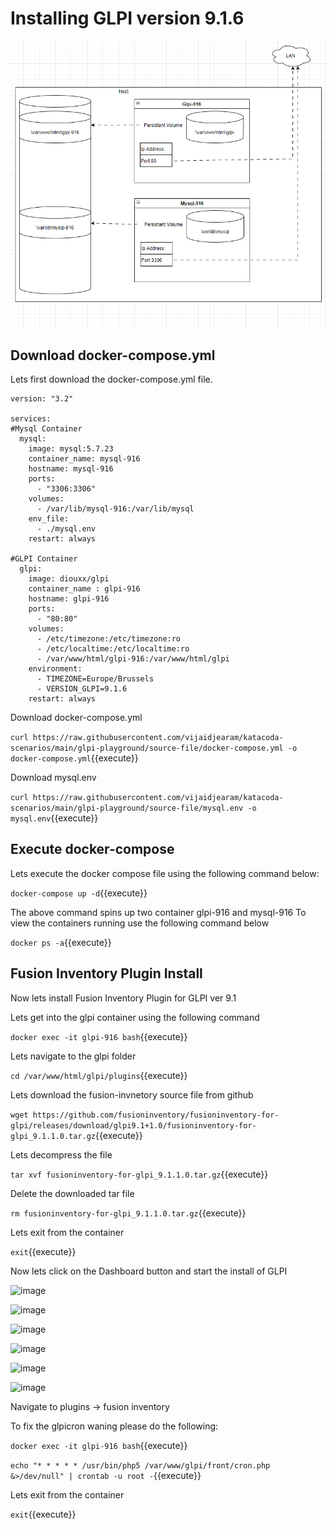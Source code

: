 # Installing GLPI version 9.1.6



![Initial Schema](https://github.com/vijaidjearam/katacoda-scenarios/blob/main/glpi-playground/Assets/images/glpi-916.gif?raw=true)



## Download docker-compose.yml


Lets first download the docker-compose.yml file.
```
version: "3.2"

services:
#Mysql Container
  mysql:
    image: mysql:5.7.23
    container_name: mysql-916
    hostname: mysql-916
    ports:
      - "3306:3306"
    volumes:
      - /var/lib/mysql-916:/var/lib/mysql
    env_file:
      - ./mysql.env
    restart: always

#GLPI Container
  glpi:
    image: diouxx/glpi
    container_name : glpi-916
    hostname: glpi-916
    ports:
      - "80:80"
    volumes:
      - /etc/timezone:/etc/timezone:ro
      - /etc/localtime:/etc/localtime:ro
      - /var/www/html/glpi-916:/var/www/html/glpi
    environment:
      - TIMEZONE=Europe/Brussels
      - VERSION_GLPI=9.1.6
    restart: always
```
Download docker-compose.yml

`curl https://raw.githubusercontent.com/vijaidjearam/katacoda-scenarios/main/glpi-playground/source-file/docker-compose.yml -o docker-compose.yml`{{execute}}

Download mysql.env

`curl https://raw.githubusercontent.com/vijaidjearam/katacoda-scenarios/main/glpi-playground/source-file/mysql.env -o mysql.env`{{execute}}

## Execute docker-compose


Lets execute the docker compose file using the following command below: 


`docker-compose up -d`{{execute}}

The above command spins up two container glpi-916 and mysql-916
To view the containers running use the following command below

`docker ps -a`{{execute}}

## Fusion Inventory Plugin Install

Now lets install Fusion Inventory Plugin for GLPI ver 9.1 

Lets get into the glpi container using the following command

`docker exec -it glpi-916 bash`{{execute}}

Lets navigate to the glpi folder

`cd /var/www/html/glpi/plugins`{{execute}}

Lets download the fusion-invnetory source file from github

`wget https://github.com/fusioninventory/fusioninventory-for-glpi/releases/download/glpi9.1+1.0/fusioninventory-for-glpi_9.1.1.0.tar.gz`{{execute}}

Lets decompress the file

`tar xvf fusioninventory-for-glpi_9.1.1.0.tar.gz`{{execute}}

Delete the downloaded tar file 

`rm fusioninventory-for-glpi_9.1.1.0.tar.gz`{{execute}}

Lets exit from the container

`exit`{{execute}}

Now lets click on the Dashboard button and start the install of GLPI

![image](https://user-images.githubusercontent.com/1507737/143208082-1dd1fdc6-a44a-48e5-9bbd-a143b370d756.png)

![image](https://user-images.githubusercontent.com/1507737/143208185-642a582b-2f68-4166-8f06-0401fd0dc1ac.png)

![image](https://user-images.githubusercontent.com/1507737/143222940-d88b719e-2b09-4769-a70f-f70cac4aa9dc.png)

![image](https://user-images.githubusercontent.com/1507737/143223094-8c16cec4-61c8-42b4-9e3b-c9ed20923bd5.png)

![image](https://user-images.githubusercontent.com/1507737/143223190-a4303109-0e1a-4bd8-8c6d-e887fdfa81a0.png)

![image](https://user-images.githubusercontent.com/1507737/143223323-280163f8-e844-41d0-8837-3d7b826c7c61.png)


Navigate to plugins -> fusion inventory

To fix the glpicron waning please do the following:

`docker exec -it glpi-916 bash`{{execute}}

`echo "* * * * * /usr/bin/php5 /var/www/glpi/front/cron.php &>/dev/null" | crontab -u root -`{{execute}}

Lets exit from the container

`exit`{{execute}}
